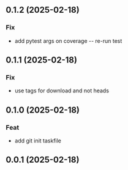 ## 0.1.2 (2025-02-18)

### Fix

- add pytest args on coverage -- re-run test

## 0.1.1 (2025-02-18)

### Fix

- use tags for download and not heads

## 0.1.0 (2025-02-18)

### Feat

- add git init taskfile

## 0.0.1 (2025-02-18)
